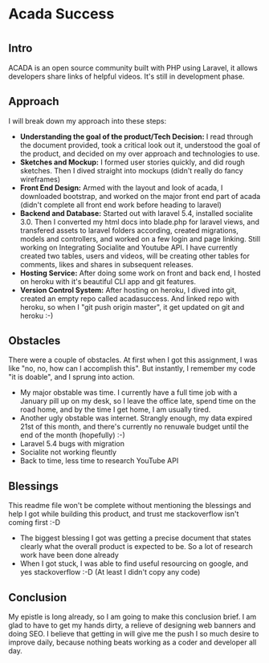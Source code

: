 <h1>Acada Success<h1>

<h2>Intro</h2>
<p>ACADA is an open source community built with PHP using Laravel, it allows developers share links of helpful videos. It's still in development phase.
</p>

<h2>Approach</h2>
<p>I will break down my approach into these steps:</p>
<ul>
<li><strong>Understanding the goal of the product/Tech Decision:</strong> I read through the document provided, took a critical look out it, understood the goal of the product, and decided on my over approach and technologies to use.</li>
<li><strong>Sketches and Mockup:</strong> I formed user stories quickly, and did rough sketches. Then I dived straight into mockups (didn't really do fancy wireframes)</li>
<li><strong>Front End Design:</strong> Armed with the layout and look of acada, I downloaded bootstrap, and worked on the major front end part of acada (didn't complete all front end work before heading to laravel)</li>
<li><strong>Backend and Database:</strong> Started out with laravel 5.4, installed socialite 3.0. Then I converted my html docs into blade.php for laravel views, and transfered assets to laravel folders according, created migrations, models and controllers, and worked on a few login and page linking. Still working on Integrating Socialite and Youtube API. I have currently created two tables, users and videos, will be creating other tables for comments, likes and shares in subsequent releases.</li>
<li><strong>Hosting Service:</strong> After doing some work on front and back end, I hosted on heroku with it's beautiful CLI app and git features.</li>
<li><strong>Version Control System:</strong> After hosting on heroku, I dived into git, created an empty repo called acadasuccess. And linked repo with heroku, so when I "git push origin master", it get updated on git and heroku :-)</li>
</ul>

<h2>Obstacles</h2>
<p>There were a couple of obstacles. At first when I got this assignment, I was like "no, no, how can I accomplish this". But instantly, I remember my code "it is doable", and I sprung into action.</p> 
<ul>
<li>My major obstable was time. I currently have a full time job with a January pill up on my desk, so I leave the office late, spend time on the road home, and by the time I get home, I am usually tired.</li>
<li>Another ugly obstable was internet. Strangly enough, my data expired 21st of this month, and there's currently no renuwale budget until the end of the month (hopefully) :-)</li>
<li>Laravel 5.4 bugs with migration</li>
<li>Socialite not working fleuntly</li>
<li>Back to time, less time to research YouTube API</li>
</ul>

<h2>Blessings</h2>
<p>This readme file won't be complete without mentioning the blessings and help I got while building this product, and trust me stackoverflow isn't coming first :-D</p>
<ul>
<li>The biggest blessing I got was getting a precise document that states clearly what the overall product is expected to be. So a lot of research work have been done already</li>
<li>When I got stuck, I was able to find useful resourcing on google, and yes stackoverflow :-D (At least I didn't copy any code)</li>
</ul>

<h2>Conclusion</h2>
<p>My epistle is long already, so I am going to make this conclusion brief. I am glad to have to get my hands dirty, a relieve of designing web banners and doing SEO. I believe that getting in will give me the push I so much desire to improve daily, because nothing beats working as a coder and developer all day.</p>
